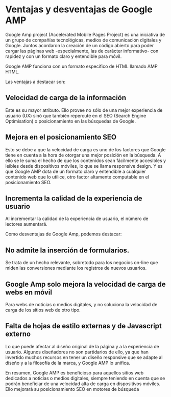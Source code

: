 # Ventajas y desventajas de Google AMP

Google Amp project (Accelerated Mobile Pages Project) es una iniciativa de un grupo de compañías tecnológicas, medios de comunicación digitales y Google. Juntos acordaron la creación de un código abierto para poder cargar las páginas web -especialmente, las de carácter informativo- con rapidez y con un formato claro y entendible para móvil.

Google AMP funciona con un formato específico de HTML llamado AMP HTML. 

Las ventajas a destacar son: 

## Velocidad de carga de la información

Este es su mayor atributo. Ello provee no sólo de una mejor experiencia de usuario (UX) sinó que también repercute en el SEO (Search Engine Optimisation) o posicionamiento en las búsquedas de Google.

## Mejora en el posicionamiento SEO

Esto se debe a que la velocidad de carga es uno de los factores que Google tiene en cuenta a la hora de otorgar una mejor posición en la búsqueda.
A ello se le suma el hecho de que los contenidos sean fácilmente accesibles y leíbles desde dispositivos móviles, lo que se llama responsive design. Y es que Google AMP dota de un formato claro y entendible a cualquier contenido web que lo utilice, otro factor altamente computable en el posicionamiento SEO.

## Incrementa la calidad de la experiencia de usuario

Al incrementar la calidad de la experiencia de usuario, el número de lectores aumentará. 


Como desventajas de Google Amp, podemos destacar: 

## No admite la inserción de formularios. 
Se trata de un hecho relevante, sobretodo para los negocios on-line que miden las conversiones mediante los registros de nuevos usuarios.

## Google Amp solo mejora la velocidad de carga de webs en móvil

Para webs de noticias o medios digitales, y no soluciona la velocidad de carga de los sitios web de otro tipo.

## Falta de hojas de estilo externas y de Javascript externo

Lo que puede afectar al diseño original de la página y a la experiencia de usuario.
Algunos diseñadores no son partidarios de ello, ya que han invertido muchos recursos en tener un diseño responsive que se adapte al diseño y a la filosofía de la marca, y Google AMP lo unifica.

En resumen, Google AMP es beneficioso para aquellos sitios web dedicados a noticias o medios digitales, 
siempre teniendo en cuenta que se podrán beneficiar de una velocidad alta de carga en dispositivos móviles. 
Ello mejorará su posicionamiento SEO en motores de búsqueda

